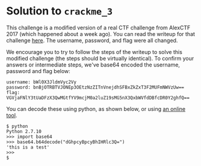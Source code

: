 # Solution to `crackme_3`

This challenge is a modified version of a real CTF challenge from AlexCTF 2017 (which happened about a week ago). You can read the writeup for that challenge [here](https://github.com/TechSecCTF/writeups/tree/master/alexctf2017/catalyst). The username, password, and flag were all changed.

We encourage you to try to follow the steps of the writeup to solve this modified challenge (the steps should be virtually identical). To confirm your answers or intermediate steps, we've base64 encoded the username, password and flag below:

```
username: bWl0X3JldmVyc2Vy
password: bnBjOTRBTVJONEp3OEtzNzZITnVnejdhSFBxZkZxT3F2MUFmNWVzUw==
flag: VGVjaFNlY3tUaDFzX3QwMGtfYV9mcjM0a2luZ19sMG5nX3QxbWVfdDBfcDR0Y2ghfQ==
```

You can decode these using python, as shown below, or using [an online tool](https://gchq.github.io/CyberChef/?recipe=%5B%7B%22op%22%3A%22From%20Base64%22%2C%22args%22%3A%5B%22A-Za-z0-9%2B%2F%3D%22%2Ctrue%5D%7D%5D).

```
$ python
Python 2.7.10
>>> import base64
>>> base64.b64decode("dGhpcyBpcyBhIHRlc3Q=")
'this is a test'
>>>
$
```